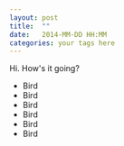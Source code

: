```yaml
---
layout: post
title:  ""
date:   2014-MM-DD HH:MM
categories: your tags here
---
```

Hi. How's it going? 

 * Bird
 * Bird
 * Bird
 * Bird
 * Bird
 * Bird

